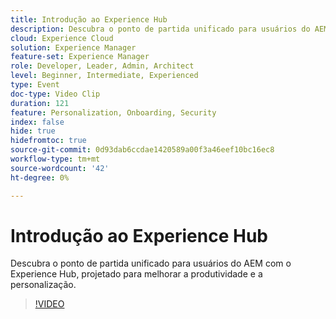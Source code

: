 ```yaml
---
title: Introdução ao Experience Hub
description: Descubra o ponto de partida unificado para usuários do AEM com o Experience Hub, projetado para melhorar a produtividade e a personalização.
cloud: Experience Cloud
solution: Experience Manager
feature-set: Experience Manager
role: Developer, Leader, Admin, Architect
level: Beginner, Intermediate, Experienced
type: Event
doc-type: Video Clip
duration: 121
feature: Personalization, Onboarding, Security
index: false
hide: true
hidefromtoc: true
source-git-commit: 0d93dab6ccdae1420589a00f3a46eef10bc16ec8
workflow-type: tm+mt
source-wordcount: '42'
ht-degree: 0%

---
```



# Introdução ao Experience Hub

Descubra o ponto de partida unificado para usuários do AEM com o Experience Hub, projetado para melhorar a produtividade e a personalização.

>[!VIDEO](https://video.tv.adobe.com/v/3459224/?learn=on&enablevpops)
